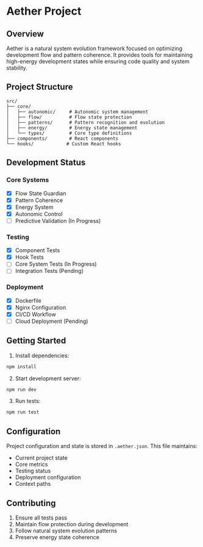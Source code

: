 # Aether Project

## Overview
Aether is a natural system evolution framework focused on optimizing development flow and pattern coherence. It provides tools for maintaining high-energy development states while ensuring code quality and system stability.

## Project Structure
```
src/
├── core/
│   ├── autonomic/     # Autonomic system management
│   ├── flow/          # Flow state protection
│   ├── patterns/      # Pattern recognition and evolution
│   ├── energy/        # Energy state management
│   └── types/         # Core type definitions
├── components/        # React components
└── hooks/            # Custom React hooks
```

## Development Status

### Core Systems
- [x] Flow State Guardian
- [x] Pattern Coherence
- [x] Energy System
- [x] Autonomic Control
- [ ] Predictive Validation (In Progress)

### Testing
- [x] Component Tests
- [x] Hook Tests
- [ ] Core System Tests (In Progress)
- [ ] Integration Tests (Pending)

### Deployment
- [x] Dockerfile
- [x] Nginx Configuration
- [x] CI/CD Workflow
- [ ] Cloud Deployment (Pending)

## Getting Started

1. Install dependencies:
```bash
npm install
```

2. Start development server:
```bash
npm run dev
```

3. Run tests:
```bash
npm run test
```

## Configuration
Project configuration and state is stored in `.aether.json`. This file maintains:
- Current project state
- Core metrics
- Testing status
- Deployment configuration
- Context paths

## Contributing
1. Ensure all tests pass
2. Maintain flow protection during development
3. Follow natural system evolution patterns
4. Preserve energy state coherence 